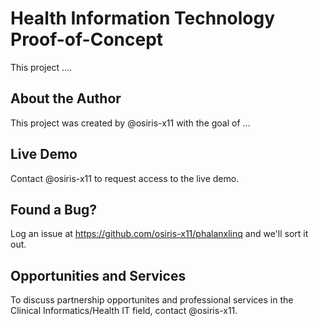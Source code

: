 # Health Information Technology Proof-of-Concept

This project ....

## About the Author
This project was created by @osiris-x11 with the goal of ...

## Live Demo
Contact @osiris-x11 to request access to the live demo.

## Found a Bug?
Log an issue at https://github.com/osiris-x11/phalanxlinq and we'll sort it out.

## Opportunities and Services
To discuss partnership opportunites and professional services in the Clinical Informatics/Health IT field, contact @osiris-x11.
